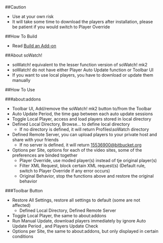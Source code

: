 ##Caution

- Use at your own risk
- It will take some time to download the players after installation, please be patient if you would switch to Player Override

##How To Build

- Read <a href="https://goo.gl/NZlNRH">Build an Add-on</a>

##About soWatch!

- soWatch! equivalent to the lesser function version of soWatch! mk2
- soWatch! do not have either Player Auto Update function or Toolbar UI
- If you want to use local players, you have to download or update them manually

##How To Use

###about:addons
- Toolbar UI, Add/remove the soWatch! mk2 button to/from the Toolbar
- Auto Update Period, the time gap between each auto update sessions
- Toggle Local Player, access and load players stored in local directory
- Defined Local Directory, Browse... to define local directory
  - If no directory is defined, it will return Profiles\soWatch directory
- Defined Remote Server, you can upload players to your private host and share with your friends
  - If no server is defined, it will return 15536900@bitbucket.org
- Options per Site, options for each of the video sites, some of the preferences are binded together
  - Player Override, use moded player(s) instead of tje original player(s)
  - Filter XML Request, block certain XML request(s) (Default rule, switch to Player Override if any error occurs)
  - Original Behavior, stop the functions above and restore the original behavior

###Toolbar Button

- Restore All Settings, restore all settings to default (some are not affected)
  - Defined Local Directory, Defined Remote Server
- Toggle Local Player, the same to about:addons
- Run Manual Update, download players immediately by ignore Auto Update Period , and Players Update Check
- Options per Site, the same to about:addons, but only displayed in certain conditions
